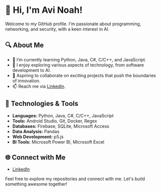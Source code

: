 # 👋 Hi, I'm Avi Noah!

Welcome to my GitHub profile. I'm passionate about programming, networking, and security, with a keen interest in AI.

## 🔍 About Me

- 🌱 I’m currently learning Python, Java, C#, C/C++, and JavaScript.
- 👀 I enjoy exploring various aspects of technology, from software development to AI.
- 💼 Aspiring to collaborate on exciting projects that push the boundaries of innovation.
- 📫 Reach me via [LinkedIn](https://www.linkedin.com/in/avi-n-286283292/).

## 🚀 Technologies & Tools

- **Languages:** Python, Java, C#, C/C++, JavaScript
- **Tools:** Android Studio, Git, Docker, Regex
- **Databases:** Firebase, SQLite, Microsoft Access
- **Data Analysis:** Pandas
- **Web Development:** p5.js
- **BI Tools:** Microsoft Power BI, Microsoft Excel

## 🌐 Connect with Me

- [LinkedIn](https://www.linkedin.com/in/avi-n-286283292/)

Feel free to explore my repositories and connect with me. Let's build something awesome together!

<!---
AviNoah/AviNoah is a ✨ special ✨ repository because its `README.md` (this file) appears on your GitHub profile.
You can click the Preview link to take a look at your changes.
--->
